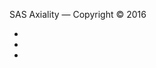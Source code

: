 SAS Axiality
&mdash;
Copyright &copy; 2016

<ul class="social-list">
  <li>
    <a href="mailto:contact@axiality.fr"><i class="fa fa-envelope fa-2x text-white"></i></a>
  </li>
  <li>
    <a href="https://twitter.com/axiality_fr"><i class="fa fa-twitter fa-2x text-white"></i></a>
  </li>
  <li>
    <a href="https://www.linkedin.com/company/axiality"><i class="fa fa-linkedin-square fa-2x text-white"></i></a>
  </li>
</ul>
